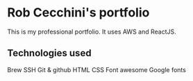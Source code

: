 # Rob Cecchini's portfolio

This is my professional portfolio. It uses AWS and ReactJS.

## Technologies used
Brew
SSH
Git & github
HTML
CSS
Font awesome
Google fonts
